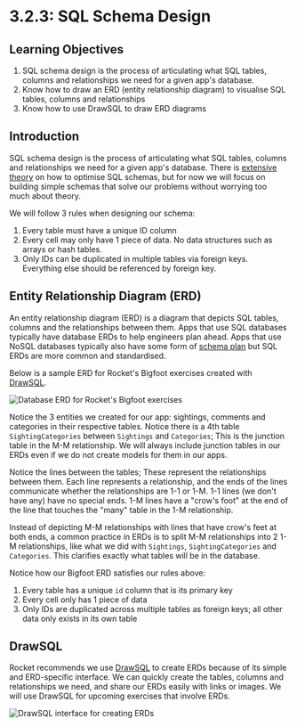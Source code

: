 # 3.2.3: SQL Schema Design

## Learning Objectives

1. SQL schema design is the process of articulating what SQL tables, columns and relationships we need for a given app's database.
2. Know how to draw an ERD (entity relationship diagram) to visualise SQL tables, columns and relationships
3. Know how to use DrawSQL to draw ERD diagrams

## Introduction

SQL schema design is the process of articulating what SQL tables, columns and relationships we need for a given app's database. There is [extensive theory](https://en.wikipedia.org/wiki/Database\_normalization) on how to optimise SQL schemas, but for now we will focus on building simple schemas that solve our problems without worrying too much about theory.

We will follow 3 rules when designing our schema:

1. Every table must have a unique ID column
2. Every cell may only have 1 piece of data. No data structures such as arrays or hash tables.
3. Only IDs can be duplicated in multiple tables via foreign keys. Everything else should be referenced by foreign key.

## Entity Relationship Diagram (ERD)

An entity relationship diagram (ERD) is a diagram that depicts SQL tables, columns and the relationships between them. Apps that use SQL databases typically have database ERDs to help engineers plan ahead. Apps that use NoSQL databases typically also have some form of [schema plan](https://firebase.google.com/docs/database/web/structure-data#flatten\_data\_structures) but SQL ERDs are more common and standardised.

Below is a sample ERD for Rocket's Bigfoot exercises created with [DrawSQL](https://drawsql.app/).

![Database ERD for Rocket's Bigfoot exercises](<../../../.gitbook/assets/3.2.3 - SQL Schema Design - Bigfoot ERD.png>)

Notice the 3 entities we created for our app: sightings, comments and categories in their respective tables. Notice there is a 4th table `SightingCategories` between `Sightings` and `Categories`; This is the junction table in the M-M relationship. We will always include junction tables in our ERDs even if we do not create models for them in our apps.

Notice the lines between the tables; These represent the relationships between them. Each line represents a relationship, and the ends of the lines communicate whether the relationships are 1-1 or 1-M. 1-1 lines (we don't have any) have no special ends. 1-M lines have a "crow's foot" at the end of the line that touches the "many" table in the 1-M relationship.

Instead of depicting M-M relationships with lines that have crow's feet at both ends, a common practice in ERDs is to split M-M relationships into 2 1-M relationships, like what we did with `Sightings`, `SightingCategories` and `Categories`. This clarifies exactly what tables will be in the database.

Notice how our Bigfoot ERD satisfies our rules above:

1. Every table has a unique `id` column that is its primary key
2. Every cell only has 1 piece of data
3. Only IDs are duplicated across multiple tables as foreign keys; all other data only exists in its own table

## DrawSQL

Rocket recommends we use [DrawSQL](https://drawsql.app/) to create ERDs because of its simple and ERD-specific interface. We can quickly create the tables, columns and relationships we need, and share our ERDs easily with links or images. We will use DrawSQL for upcoming exercises that involve ERDs.

![DrawSQL interface for creating ERDs](<../../../.gitbook/assets/3.2.3 - SQL Schema Design - Bigfoot ERD (1).png>)
